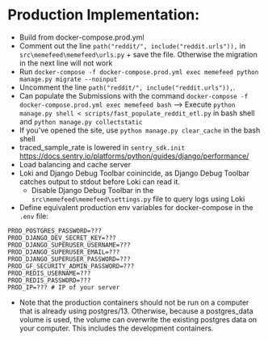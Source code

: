 # Production Implementation:

- Build from docker-compose.prod.yml
- Comment out the line `path("reddit/", include("reddit.urls")),` in `src\memefeed\memefeed\urls.py` + save the file. Otherwise the migration in the next line will not work
- Run `docker-compose -f docker-compose.prod.yml exec memefeed python manage.py migrate --noinput`
- Uncomment the line `path("reddit/", include("reddit.urls")),`. 
- Can populate the Submissions with the command `docker-compose -f docker-compose.prod.yml exec memefeed bash` --> Execute `python manage.py shell < scripts/fast_populate_reddit_etl.py` in bash shell and `python manage.py collectstatic`
- If you've opened the site, use `python manage.py clear_cache` in the bash shell
- traced_sample_rate is lowered in `sentry_sdk.init` https://docs.sentry.io/platforms/python/guides/django/performance/
- Load balancing and cache server
- Loki and Django Debug Toolbar coinincide, as Django Debug Toolbar catches output to stdout before Loki can read it.
    - Disable Django Debug Toolbar in the `src\memefeed\memefeed\settings.py` file to query logs using Loki
- Define equivalent production env variables for docker-compose in the `.env` file:
```
PROD_POSTGRES_PASSWORD=???
PROD_DJANGO_DEV_SECRET_KEY=???
PROD_DJANGO_SUPERUSER_USERNAME=???
PROD_DJANGO_SUPERUSER_EMAIL=???
PROD_DJANGO_SUPERUSER_PASSWORD=???
PROD_GF_SECURITY_ADMIN_PASSWORD=???
PROD_REDIS_USERNAME=???
PROD_REDIS_PASSWORD=???
PROD_IP=??? # IP of your server
```
- Note that the production containers should not be run on a computer that is already using postgres/13. Otherwise, because a postgres_data volume is used, the volume can overwrite the existing postgres data on your computer. This includes the development containers.
